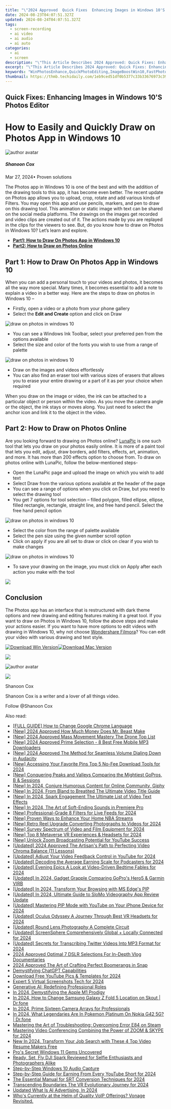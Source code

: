 ```yaml
---
title: "\"2024 Approved  Quick Fixes  Enhancing Images in Windows 10'S Photos Editor\""
date: 2024-08-23T04:07:51.327Z
updated: 2024-08-24T04:07:51.327Z
tags: 
  - screen-recording
  - ai video
  - ai audio
  - ai auto
categories: 
  - ai
  - screen
description: "\"This Article Describes 2024 Approved: Quick Fixes: Enhancing Images in Windows 10'S Photos Editor\""
excerpt: "\"This Article Describes 2024 Approved: Quick Fixes: Enhancing Images in Windows 10'S Photos Editor\""
keywords: "WinPhotosEnhance,QuickPhotoEditing,ImageBoostWin10,FastPhotoCorrect,WindowsImageTuneUp,PhotoEditsWin10,RapidFixWindowsImgs"
thumbnail: https://thmb.techidaily.com/1eb9ced51df0b5377c33b33676973c39490da0549a761ceba775a1dae7d61065.jpg
---
```


## Quick Fixes: Enhancing Images in Windows 10'S Photos Editor

# How to Easily and Quickly Draw on Photos App in Windows 10

![author avatar](https://images.wondershare.com/filmora/article-images/shannon-cox.jpg)

##### Shanoon Cox

 Mar 27, 2024• Proven solutions

The Photos app in Windows 10 is one of the best and with the addition of the drawing tools to this app, it has become even better. The recent update on Photos app allows you to upload, crop, rotate and add various kinds of Filters. You may open this app and use pencils, markers, and pen to draw on this drawing tool. This animation or static image with text can be shared on the social media platforms. The drawings on the images get recorded and video clips are created out of it. The actions made by you are replayed in the clips for the viewers to see. But, do you know how to draw on Photos in Windows 10? Let’s learn and explore.

* [**Part1: How to Draw On Photos App in Windows 10**](#part1)
* [**Part2: How to Draw on Photos Online**](#part2)

## Part 1: How to Draw On Photos App in Windows 10

When you can add a personal touch to your videos and photos, it becomes all the way more special. Many times, it becomes essential to add a note to explain a video in a better way. Here are the steps to draw on photos in Windows 10 –

* Firstly, open a video or a photo from your phone gallery
* Select the **Edit and Create** option and click on Draw

![draw on photos in windows 10](https://images.wondershare.com/filmora/article-images/draw-on-photos-in-windows-10.jpg)

* You can see a Windows Ink Toolbar, select your preferred pen from the options available
* Select the size and color of the fonts you wish to use from a range of palette

![draw on photos in windows 10](https://images.wondershare.com/filmora/article-images/start-drawing-on-photos-in-windows-10.jpg)

* Draw on the images and videos effortlessly
* You can also find an eraser tool with various sizes of erasers that allows you to erase your entire drawing or a part of it as per your choice when required

When you draw on the image or video, the ink can be attached to a particular object or person within the video. As you move the camera angle or the object, the ink stays or moves along. You just need to select the anchor icon and link it to the object in the video.

## Part 2: How to Draw on Photos Online

Are you looking forward to drawing on Photos online? [LunaPic](https://www140.lunapic.com/editor/?action=draw) is one such tool that lets you draw on your photos easily online. It is more of a paint tool that lets you edit, adjust, draw borders, add filters, effects, art, animation, and more. It has more than 200 effects option to choose from. To draw on photos online with LunaPic, follow the below-mentioned steps-

* Open the LunaPic page and upload the image on which you wish to add text
* Select Draw from the various options available at the header of the page
* You can see a range of options when you click on Draw, but you need to select the drawing tool
* You get 7 options for tool selection – filled polygon, filled ellipse, ellipse, filled rectangle, rectangle, straight line, and free hand pencil. Select the free hand pencil option

![draw on photos in windows 10](https://images.wondershare.com/filmora/article-images/lunapic-drawing.jpg)

* Select the color from the range of palette available
* Select the pen size using the given number scroll option
* Click on apply if you are all set to draw or click on clear if you wish to make changes

![draw on photos in windows 10](https://images.wondershare.com/filmora/article-images/editing-drawings-on-windows-10.jpg)

* To save your drawing on the image, you must click on Apply after each action you make with the tool

<!-- affiliate ads begin -->
<a href="https://store.movavi.com/affiliate.php?ACCOUNT=MOVAVI&AFFILIATE=108875&PATH=https%3A%2F%2Fwww.movavi.com%3FAFFILIATE%3D108875%26RESOURCE%3DBanner%2B728x90"><img src="https://mcusercontent.com/0885a03ded3d480dca9287f12/images/2e76fe6a-3010-1b37-7846-f34ff9c6b4ca.png" border="0"></a>
<!-- affiliate ads end -->
## Conclusion

The Photos app has an interface that is restructured with dark theme options and new drawing and editing features making it a great tool. If you want to draw on Photos in Windows 10, follow the above steps and make your actions easier. If you want to have more options to edit videos with drawing in Windows 10, why not choose [Wondershare Filmora](https://tools.techidaily.com/wondershare/filmora/download/)? You can edit your video with various drawing and text style.

[![Download Win Version](https://images.wondershare.com/filmora/guide/download-btn-win.jpg)](https://tools.techidaily.com/wondershare/filmora/download/)[![Download Mac Version](https://images.wondershare.com/filmora/guide/download-btn-mac.jpg)](https://tools.techidaily.com/wondershare/filmora/download/)

<!-- affiliate ads begin -->
<a href="https://secure.2checkout.com/order/checkout.php?PRODS=37100474&QTY=1&AFFILIATE=108875&CART=1"><img src="https://awario.com/images/pages/index/img-platform-ui-1280@1x.avif" border="0"></a>
<!-- affiliate ads end -->
![author avatar](https://images.wondershare.com/filmora/article-images/shannon-cox.jpg)

<!-- affiliate ads begin -->
<a href="https://shop.systoolsgroup.com/affiliate.php?ACCOUNT=SYSTOOBY&AFFILIATE=108875&PATH=https%3A%2F%2Fwww.systoolsgroup.com%3FAFFILIATE%3D108875%26RESOURCE%3DSysTools%2BSQL%2BRecovery"><img src="https://www.systoolsgroup.com/box/sql-recovery.png" border="0"></a>
<!-- affiliate ads end -->
Shanoon Cox

Shanoon Cox is a writer and a lover of all things video.

Follow @Shanoon Cox


<ins class="adsbygoogle"
     style="display:block"
     data-ad-format="autorelaxed"
     data-ad-client="ca-pub-7571918770474297"
     data-ad-slot="1223367746"></ins>



<ins class="adsbygoogle"
     style="display:block"
     data-ad-client="ca-pub-7571918770474297"
     data-ad-slot="8358498916"
     data-ad-format="auto"
     data-full-width-responsive="true"></ins>






<span class="atpl-alsoreadstyle">Also read:</span>
<div><ul>
<li><a href="https://tech-hub.techidaily.com/full-guide-how-to-change-google-chrome-language/"><u>[FULL GUIDE] How to Change Google Chrome Language</u></a></li>
<li><a href="https://youtube-webster.techidaily.com/024-approved-how-much-money-does-mr-beast-make/"><u>[New] 2024 Approved  How Much Money Does Mr. Beast Make</u></a></li>
<li><a href="https://fox-access.techidaily.com/new-2024-approved-mass-movement-mastery-the-drone-top-list/"><u>[New] 2024 Approved  Mass Movement Mastery  The Drone Top List</u></a></li>
<li><a href="https://fox-access.techidaily.com/new-2024-approved-prime-selection-8-best-free-mobile-mp3-downloaders/"><u>[New] 2024 Approved  Prime Selection - 8 Best Free Mobile MP3 Downloaders</u></a></li>
<li><a href="https://fox-access.techidaily.com/new-2024-approved-the-method-for-seamless-volume-dialing-down-in-audacity/"><u>[New] 2024 Approved  The Method for Seamless Volume Dialing Down in Audacity</u></a></li>
<li><a href="https://fox-access.techidaily.com/new-accessing-your-favorite-pins-top-5-no-fee-download-tools-for-2024/"><u>[New] Accessing Your Favorite Pins  Top 5 No-Fee Download Tools for 2024</u></a></li>
<li><a href="https://fox-access.techidaily.com/new-conquering-peaks-and-valleys-comparing-the-mightiest-gopros-b-and-sessions/"><u>[New] Conquering Peaks and Valleys  Comparing the Mightiest GoPros, B & Sessions</u></a></li>
<li><a href="https://fox-access.techidaily.com/new-in-2024-conjure-humorous-content-for-online-community-giphy/"><u>[New] In 2024, Conjure Humorous Content for Online Community, Giphy</u></a></li>
<li><a href="https://fox-access.techidaily.com/new-in-2024-from-bland-to-breatited-the-ultimate-video-title-guide/"><u>[New] In 2024, From Bland to Breatited  The Ultimate Video Title Guide</u></a></li>
<li><a href="https://fox-access.techidaily.com/new-in-2024-spark-engagement-the-ultimate-list-of-video-text-effects/"><u>[New] In 2024, Spark Engagement  The Ultimate List of Video Text Effects</u></a></li>
<li><a href="https://fox-access.techidaily.com/new-in-2024-the-art-of-soft-ending-sounds-in-premiere-pro/"><u>[New] In 2024, The Art of Soft-Ending Sounds in Premiere Pro</u></a></li>
<li><a href="https://fox-access.techidaily.com/new-professional-grade-8-filters-for-live-feeds-for-2024/"><u>[New] Professional-Grade 8 Filters for Live Feeds for 2024</u></a></li>
<li><a href="https://fox-access.techidaily.com/new-proven-ways-to-enhance-your-home-nba-streams/"><u>[New] Proven Ways to Enhance Your Home NBA Streams</u></a></li>
<li><a href="https://fox-access.techidaily.com/new-retro-reel-upgrade-converting-photographs-to-videos-for-2024/"><u>[New] Retro Reel Upgrade  Converting Photographs to Videos for 2024</u></a></li>
<li><a href="https://fox-access.techidaily.com/new-survey-spectrum-of-video-and-film-equipment-for-2024/"><u>[New] Survey  Spectrum of Video and Film Equipment for 2024</u></a></li>
<li><a href="https://fox-access.techidaily.com/new-top-8-metaverse-vr-experiences-and-headsets-for-2024/"><u>[New] Top 8 Metaverse VR Experiences & Headsets for 2024</u></a></li>
<li><a href="https://fox-access.techidaily.com/new-unlock-zoom-broadcasting-potential-for-youtube-success/"><u>[New] Unlock Zoom Broadcasting Potential for YouTube Success</u></a></li>
<li><a href="https://fox-access.techidaily.com/updated-2024-approved-the-artisans-path-to-perfecting-video-chroma-balance-11-lessons/"><u>[Updated] 2024 Approved  The Artisan's Path to Perfecting Video Chroma Balance (11 Lessons)</u></a></li>
<li><a href="https://facebook-video-footage.techidaily.com/updated-adjust-your-video-feedback-control-in-youtube-for-2024/"><u>[Updated] Adjust Your Video Feedback Control in YouTube for 2024</u></a></li>
<li><a href="https://fox-access.techidaily.com/updated-decoding-the-average-earning-scale-for-podcasters-for-2024/"><u>[Updated] Decoding the Average Earning Scale for Podcasters for 2024</u></a></li>
<li><a href="https://fox-access.techidaily.com/updated-evening-epics-a-look-at-video-driven-bedtime-fables-for-2024/"><u>[Updated] Evening Epics  A Look at Video-Driven Bedtime Fables for 2024</u></a></li>
<li><a href="https://fox-access.techidaily.com/updated-in-2024-gadget-grapple-comparing-gopros-hero5-and-garmin-virb/"><u>[Updated] In 2024, Gadget Grapple  Comparing GoPro's Hero5 & Garmin VIRB</u></a></li>
<li><a href="https://fox-access.techidaily.com/updated-in-2024-transform-your-browsing-with-ms-edges-pip/"><u>[Updated] In 2024, Transform Your Browsing with MS Edge's PIP</u></a></li>
<li><a href="https://fox-access.techidaily.com/updated-in-2024-ultimate-guide-to-slomo-videography-app-review-update/"><u>[Updated] In 2024, Ultimate Guide to SloMo Videography  App Review Update</u></a></li>
<li><a href="https://fox-access.techidaily.com/updated-mastering-pip-mode-with-youtube-on-your-iphone-device-for-2024/"><u>[Updated] Mastering PIP Mode with YouTube on Your iPhone Device for 2024</u></a></li>
<li><a href="https://fox-boxes.techidaily.com/updated-oculus-odyssey-a-journey-through-best-vr-headsets-for-2024/"><u>[Updated] Oculus Odyssey  A Journey Through Best VR Headsets for 2024</u></a></li>
<li><a href="https://fox-access.techidaily.com/updated-round-lens-photography-a-complete-circuit/"><u>[Updated] Round Lens Photography  A Complete Circuit</u></a></li>
<li><a href="https://fox-access.techidaily.com/updated-screensphere-comprehensively-global-plus-locally-connected-for-2024/"><u>[Updated] ScreenSphere  Comprehensively Global + Locally Connected for 2024</u></a></li>
<li><a href="https://fox-access.techidaily.com/updated-secrets-for-transcribing-twitter-videos-into-mp3-format-for-2024/"><u>[Updated] Secrets for Transcribing Twitter Videos Into MP3 Format for 2024</u></a></li>
<li><a href="https://youtube-stream.techidaily.com/2024-approved-optimal-7-dslr-selections-for-in-depth-vlog-documentaries/"><u>2024 Approved  Optimal 7 DSLR Selections For In-Depth Vlog Documentaries</u></a></li>
<li><a href="https://snapchat-videos.techidaily.com/2024-approved-the-art-of-crafting-perfect-boomerangs-in-snap/"><u>2024 Approved  The Art of Crafting Perfect Boomerangs in Snap</u></a></li>
<li><a href="https://tech-haven.techidaily.com/demystifying-chatgpt-capabilities/"><u>Demystifying ChatGPT Capabilities</u></a></li>
<li><a href="https://youtube-clips.techidaily.com/download-free-youtube-pics-and-templates-for-2024/"><u>Download Free YouTube Pics & Templates for 2024</u></a></li>
<li><a href="https://on-screen-recording.techidaily.com/expert-5-virtual-screenshots-tech-for-2024/"><u>Expert 5 Virtual Screenshots Tech for 2024</u></a></li>
<li><a href="https://tech-savvy.techidaily.com/generative-ai-redefining-professional-roles/"><u>Generative AI: Redefining Professional Roles</u></a></li>
<li><a href="https://fox-access.techidaily.com/in-2024-demystifying-the-apple-m1-prodigy/"><u>In 2024, Demystifying the Apple M1 Prodigy</u></a></li>
<li><a href="https://location-social.techidaily.com/in-2024-how-to-change-samsung-galaxy-z-fold-5-location-on-skout-drfone-by-drfone-virtual-android/"><u>In 2024, How to Change Samsung Galaxy Z Fold 5 Location on Skout | Dr.fone</u></a></li>
<li><a href="https://fox-access.techidaily.com/in-2024-prime-sixteen-camera-arrays-for-professionals/"><u>In 2024, Prime Sixteen Camera Arrays for Professionals</u></a></li>
<li><a href="https://android-pokemon-go.techidaily.com/in-2024-what-legendaries-are-in-pokemon-platinum-on-nokia-g42-5g-drfone-by-drfone-virtual-android/"><u>In 2024, What Legendaries Are In Pokemon Platinum On Nokia G42 5G? | Dr.fone</u></a></li>
<li><a href="https://windows11.techidaily.com/mastering-the-art-of-troubleshooting-overcoming-error-e84-on-steam/"><u>Mastering the Art of Troubleshooting: Overcoming Error E84 on Steam</u></a></li>
<li><a href="https://extra-approaches.techidaily.com/mastering-video-conferencing-combining-the-power-of-zoom-and-skype-for-2024/"><u>Mastering Video Conferencing  Combining the Power of ZOOM & SKYPE for 2024</u></a></li>
<li><a href="https://video-content-creator.techidaily.com/new-in-2024-transform-your-job-search-with-these-4-top-video-resume-makers-free/"><u>New In 2024, Transform Your Job Search with These 4 Top Video Resume Makers Free</u></a></li>
<li><a href="https://fox-access.techidaily.com/pros-secret-windows-11-gems-uncovered/"><u>Pro's Secret Windows 11 Gems Uncovered</u></a></li>
<li><a href="https://extra-resources.techidaily.com/ready-set-fly-dji-spark-reviewed-for-selfie-enthusiasts-and-photographers-alike/"><u>Ready, Set, Fly  DJI Spark Reviewed for Selfie Enthusiasts and Photographers Alike</u></a></li>
<li><a href="https://fox-access.techidaily.com/step-by-step-windows-10-audio-capture/"><u>Step-by-Step  Windows 10 Audio Capture</u></a></li>
<li><a href="https://youtube-webster.techidaily.com/by-step-guide-for-earning-from-every-youtube-short-for-2024/"><u>Step-by-Step Guide for Earning From Every YouTube Short for 2024</u></a></li>
<li><a href="https://fox-access.techidaily.com/the-essential-manual-for-srt-conversion-techniques-for-2024/"><u>The Essential Manual for SRT Conversion Techniques for 2024</u></a></li>
<li><a href="https://fox-access.techidaily.com/transcending-boundaries-the-vr-evolutionary-journey-for-2024/"><u>Transcending Boundaries  The VR Evolutionary Journey for 2024</u></a></li>
<li><a href="https://ai-topics.techidaily.com/updated-what-is-ai-advertising-in-2024/"><u>Updated What Is AI Advertising, In 2024</u></a></li>
<li><a href="https://buynow-reviews.techidaily.com/whos-currently-at-the-helm-of-quality-voip-offerings-vonage-revisited/"><u>Who's Currently at the Helm of Quality VoIP Offerings? Vonage Revisited.</u></a></li>
</ul></div>
